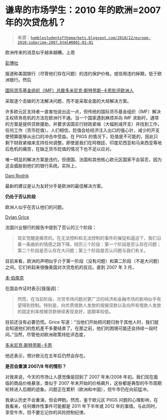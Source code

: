 <!--yml

分类：未分类

日期：2024-05-18 04:28:13

-->

# 谦卑的市场学生：2010 年的欧洲=2007 年的次贷危机？

> 来源：[`humblestudentofthemarkets.blogspot.com/2010/12/europe-2010-subprime-2007.html#0001-01-01`](https://humblestudentofthemarkets.blogspot.com/2010/12/europe-2010-subprime-2007.html#0001-01-01)

欧洲传来的消息似乎越来越糟。上周

[彭博社](http://www.bloomberg.com/news/2010-12-08/citigroup-leads-decline-in-u-s-bank-swaps-to-below-europe-credit-markets.html)

报道称美国银行（尽管他们存在问题）的违约保护价格，或信用违约掉期，低于欧洲银行。然后

[国际货币基金组织（IMF）总裁多米尼克·斯特劳斯-卡恩批评欧洲人](http://www.businessweek.com/news/2010-12-07/imf-head-criticizes-europe-s-case-by-case-approach-to-crisis.html)

采取逐个击破的方法解决问题，而不是采取全面的大局解决方案。

许多欧元区支持者一直害怕说出这一点，但传统的国际货币基金组织（IMF）解决主权债务危机的方法在欧洲行不通。当一个国家遇到麻烦并向 IMF 求助时，通常的方案是提供贷款援助，并要求该国实行财政紧缩（大幅削减开支）并找到工作，任何工作（货币贬值）。人们相信，贬值会给经济注入出口的强心针，减少的开支使预算能够从出口的冲击中受益。在 PIIGS 的情况下，贬值是不可能的，因此只剩下财政紧缩来支持任何调整。即使是我们在阿根廷、印度尼西亚和马来西亚等地后危机的痛苦，在缺乏货币贬值的情况下也不足以应对。

唯一明显的解决方案是违约，但德国、法国和其他核心欧元区国家不会容忍，因为这会威胁到他们的银行系统。实际上，

[Dani Rodrik](http://www.project-syndicate.org/commentary/rodrik51/English)

最新的建议是认为友好分手是欧洲的最佳解决方案。

**仍处于否认阶段**

欧洲人似乎在否认他们的问题。

[Dylan Grice](http://www.investorsinsight.com/blogs/john_mauldins_outside_the_box/archive/2010/12/06/the-three-stages-of-delusion.aspx)

法国兴业银行的报告中提到了否认的三个阶段：

> 现实觉醒是痛苦的。在无法预料和无法控制的事件的催促和逼迫下，我们沿着一条曲折的情感之路下降，经历三个阶段：第一个阶段是否认存在问题；第二个阶段是否认存在大问题；第三个阶段是否认问题与我们有关。

目前来看，欧洲的声明似乎介于第一阶段（没有问题）和第二阶段（不是大问题）之间。它们听起来很像美国对次贷危机的反应。直到 2007 年 3 月，

[本·伯南克](http://www.federalreserve.gov/newsevents/testimony/bernanke20070328a.htm)

在国会作证时表示[我强调]：

> 然而，在当前阶段，次贷市场问题对更广泛的经济和金融市场的影响似乎有望得到控制。特别是，向优质借款人发放的按揭贷款以及向所有借款人发放的固定利率按揭贷款继续表现良好，逾期率较低。

目前还没有必要恐慌。Grice 写道：“当他们开始把问题归咎于其他人时，我们就会知道他们的危机差不多要结束了。在那之前，他们的困境可能还会持续一段时间。”当然，尽管他对欧洲政策持批评态度，

[多米尼克·斯特劳斯-卡恩](http://www.businessweek.com/news/2010-12-08/strauss-kahn-says-euro-will-still-be-there-five-years-from-now.html)

他还表示，预计欧元在五年后仍然会存在。

**是否会重演 2007/8 年的情形？**

对我来说，今天的市场让人感觉像是回到了 2007 年末/2008 年初。我们现在面临的商品价格暴涨，类似于 2007 年末开始的价格飙升，这些都是典型的牛市周期轮转进入后期的迹象。问题正在累积（欧洲和中国），但牛市仍在向前猛冲。

我承认历史不会重演，但会押韵。然而，鉴于欧元区 PIIGS 问题的心理影响，在我看来，任何爆炸性事件可能都是 2011 年下半年或 2012 年的事情。与此同时，享受牛市，但不要忘记你的风险控制纪律。
